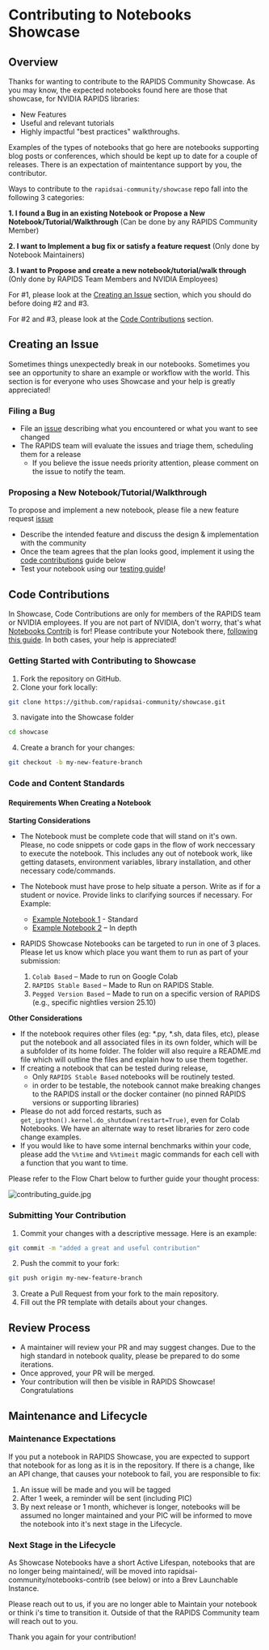 # Contributing to Notebooks Showcase
## Overview

Thanks for wanting to contribute to the RAPIDS Community Showcase.  As you may know, the expected notebooks found here are those that showcase, for NVIDIA RAPIDS libraries:

- New Features
- Useful and relevant tutorials
- Highly impactful "best practices" walkthroughs.

Examples of the types of notebooks that go here are notebooks supporting blog posts or conferences, which should be kept up to date for a couple of releases. There is an expectation of maintentance support by you, the contributor. 

Ways to contribute to the `rapidsai-community/showcase` repo fall into the following 3 categories:

  **1. I found a Bug in an existing Notebook or Propose a New Notebook/Tutorial/Walkthrough** (Can be done by any RAPIDS Community Member)

  **2. I want to Implement a bug fix or satisfy a feature request** (Only done by Notebook Maintainers)

  **3. I want to Propose and create a new notebook/tutorial/walk through** (Only done by RAPIDS Team Members and NVIDIA Employees) 

For #1, please look at the [Creating an Issue](creating-an-issue) section, which you should do before doing #2 and #3.

For #2 and #3, please look at the [Code Contributions](#code-contributions) section.

## Creating an Issue

Sometimes things unexpectedly break in our notebooks.  Sometimes you see an opportunity to share an example or workflow with the world.  This section is for everyone who uses Showcase and your help is greatly appreciated!

### Filing a Bug
- File an [issue](https://github.com/rapidsai-community/showcase/issues/new/choose)
describing what you encountered or what you want to see changed
- The RAPIDS team will evaluate the issues and triage them, scheduling
them for a release
    - If you believe the issue needs priority attention, please
comment on the issue to notify the team.

### Proposing a New Notebook/Tutorial/Walkthrough
To propose and implement a new notebook, please file a new feature request [issue](https://github.com/rapidsai-community/showcase/issues/new/choose)
- Describe the intended feature and discuss the design & implementation with the community
- Once the team agrees that the plan looks good, implement it using the [code contributions](#code-contributions) guide below
- Test your notebook using our [testing guide](TESTING.md)!

## Code Contributions
In Showcase, Code Contributions are only for members of the RAPIDS team or NVIDIA employees.  If you are not part of NVIDIA, don't worry, that's what [Notebooks Contrib](https://github.com/rapidsai-community/notebooks-contrib) is for!  Please contribute your Notebook there, [following this guide](https://github.com/rapidsai-community/notebooks-contrib?tab=readme-ov-file#contributing). In both cases, your help is appreciated!


### Getting Started with Contributing to Showcase

1. Fork the repository on GitHub.
2. Clone your fork locally:
```bash
git clone https://github.com/rapidsai-community/showcase.git
```
3. navigate into the Showcase folder
```bash
cd showcase
```
4. Create a branch for your changes:
```bash
git checkout -b my-new-feature-branch
```

### Code and Content Standards

#### Requirements When Creating a Notebook

**Starting Considerations**
- The Notebook must be complete code that will stand on it's own. Please, no code snippets or code gaps in the flow of work neccessary to execute the notebook.  This includes any out of notebook work, like getting datasets, environment variables, library installation, and other necessary code/commands. 
- The Notebook must have prose to help situate a person.  Write as if for a student or novice.  Provide links to clarifying sources if necessary.  For Example:
   - [Example Notebook 1](https://github.com/rapidsai/cuml/blob/branch-25.10/notebooks/arima_demo.ipynb) - Standard
   - [Example Notebook 2](https://github.com/rapidsai/cugraph/blob/branch-25.10/notebooks/algorithms/community/Louvain.ipynb) – In depth

- RAPIDS Showcase Notebooks can be targeted to run in one of 3 places.  Please let us know which place you want them to run as part of your submission:
  1. `Colab Based` – Made to run on Google Colab
  1. `RAPIDS Stable Based` – Made to Run on RAPIDS Stable.
  1. `Pegged Version Based` – Made to run on a specific version of RAPIDS (e.g., specific nightlies version 25.10)

**Other Considerations**
- If the notebook requires other files (eg: *.py, *.sh, data files, etc), please put the notebook and all associated files in its own folder, which will be a subfolder of its home folder.  The folder will also require a README.md file which will outline the files and explain how to use them together.
- If creating a notebook that can be tested during release, 
  - Only `RAPIDS Stable Based` notebooks will be routinely tested.
  - in order to be testable, the notebook cannot make breaking changes to the RAPIDS install or the docker container (no pinned RAPIDS versions or supporting libraries)
- Please do not add forced restarts, such as `get_ipython().kernel.do_shutdown(restart=True)`, even for Colab Notebooks.  We have an alternate way to reset libraries for zero code change examples.
- If you would like to have some internal benchmarks within your code, please add the `%%time` and `%%timeit` magic commands for each cell with a function that you want to time.

Please refer to the Flow Chart below to further guide your thought process:

![contributing_guide.jpg](./assets/contribution_guide.jpg)

### Submitting Your Contribution

1. Commit your changes with a descriptive message.  Here is an example:
```bash
git commit -m "added a great and useful contribution"
```

2. Push the commit to your fork:
```bash
git push origin my-new-feature-branch
```

3. Create a Pull Request from your fork to the main repository.
4. Fill out the PR template with details about your changes.

## Review Process
- A maintainer will review your PR and may suggest changes.  Due to the high standard in notebook quality, please be prepared to do some iterations.
- Once approved, your PR will be merged.
- Your contribution will then be visible in RAPIDS Showcase!  Congratulations

## Maintenance and Lifecycle
### Maintenance Expectations
If you put a notebook in RAPIDS Showcase, you are expected to support that notebook for as long as it is in the repository.  If there is a change, like an API change, that causes your notebook to fail, you are responsible to fix:
1. An issue will be made and you will be tagged
1. After 1 week, a reminder will be sent (including PIC)
1. By next release or 1 month, whichever is longer, notebooks will be assumed no longer maintained and your PIC will be informed to move the notebook into it's next stage in the Lifecycle.

### Next Stage in the Lifecycle
As Showcase Notebooks have a short Active Lifespan, notebooks that are no longer being maintained/, will be moved into rapidsai-community/notebooks-contrib (see below) or into a Brev Launchable Instance.

Please reach out to us, if you are no longer able to Maintain your notebook or think i's time to transition it.  Outside of that the RAPIDS Community team will reach out to you.

Thank you again for your contribution!

